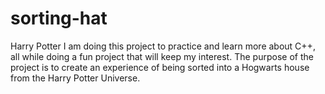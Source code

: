 # sorting-hat
Harry Potter
I am doing this project to practice and learn more about C++, all while doing a fun project that will keep my interest. 
The purpose of the project is to create an experience of being sorted into a Hogwarts house from the Harry Potter Universe.
